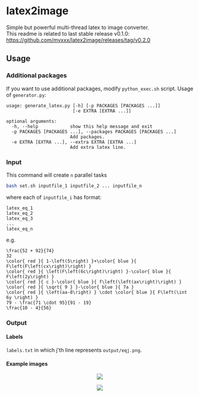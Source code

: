 # latex2image
Simple but powerful multi-thread latex to image converter. <br>
This readme is related to last stable release v0.1.0: https://github.com/mvxxx/latex2image/releases/tag/v0.2.0
## Usage

### Additional packages
If you want to use additional packages, modify `python_exec.sh` script. Usage of `generator.py`:

```
usage: generate_latex.py [-h] [-p PACKAGES [PACKAGES ...]]
                         [-e EXTRA [EXTRA ...]]

optional arguments:
  -h, --help            show this help message and exit
  -p PACKAGES [PACKAGES ...], --packages PACKAGES [PACKAGES ...]
                        Add packages.
  -e EXTRA [EXTRA ...], --extra EXTRA [EXTRA ...]
                        Add extra latex line.

```

### Input
This command will create `n` parallel tasks
```bash
bash set.sh inputfile_1 inputfile_2 ... inputfile_n
```

where each of `inputfile_i` has format:

```
latex_eq_1
latex_eq_2
latex_eq_3
...
latex_eq_n
```

e.g.
```
\frac{52 + 92}{74}
32
\color{ red }{ 1-\left(5\right) }+\color{ blue }{ F\left(F\left(cx\right)\right) }
\color{ red }{ \left(F\left(6c\right)\right) }-\color{ blue }{ F\left(2y\right) }
\color{ red }{ c }-\color{ blue }{ f\left(\left(ax\right)\right) }
\color{ red }{ \sqrt{ 9 } }-\color{ blue }{ 7a }
\color{ red }{ \left(aa-8\right) } \cdot \color{ blue }{ F\left(\int 6y \right) }
79 - \frac{71 \cdot 95}{91 - 19}
\frac{10 - 4}{56}
```
### Output
#### Labels
`labels.txt` in which j'th line represents `output/eqj.png`.
#### Example images

<p align="center">
  <img src="https://github.com/mvxxx/latex2image/blob/master/example/1.png?raw=true">
</p>

<p align="center">
  <img src="https://github.com/mvxxx/latex2image/blob/master/example/2.png?raw=true">
</p>


